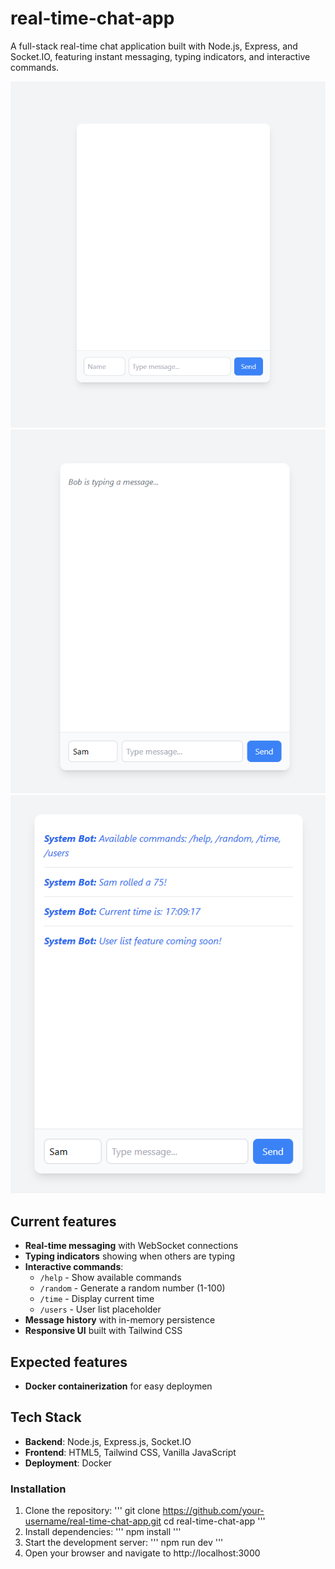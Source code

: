 # real-time-chat-app

A full-stack real-time chat application built with Node.js, Express, and Socket.IO, featuring instant messaging, typing indicators, and interactive commands.

[![Main Chat Interface](screenshots/main-chat.png)](screenshots/main-chat.png)
[![Typing Indicator](screenshots/typing-indicator.png)](screenshots/typing-indicator.png)
[![Commands Demo](screenshots/command-demo.png)](screenshots/command-demo.png)


## Current features

- **Real-time messaging** with WebSocket connections
- **Typing indicators** showing when others are typing
- **Interactive commands**:
  - `/help` - Show available commands
  - `/random` - Generate a random number (1-100)
  - `/time` - Display current time
  - `/users` - User list placeholder
- **Message history** with in-memory persistence
- **Responsive UI** built with Tailwind CSS

## Expected features

- **Docker containerization** for easy deploymen

## Tech Stack

- **Backend**: Node.js, Express.js, Socket.IO
- **Frontend**: HTML5, Tailwind CSS, Vanilla JavaScript
- **Deployment**: Docker

### Installation
1. Clone the repository:
   '''
   git clone https://github.com/your-username/real-time-chat-app.git
cd real-time-chat-app
   '''
2. Install dependencies:
   '''
   npm install
   '''
3. Start the development server:
   '''
   npm run dev
   '''
4. Open your browser and navigate to http://localhost:3000







   
